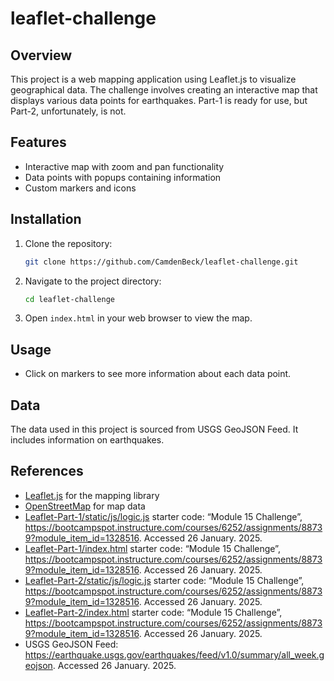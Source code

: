 # leaflet-challenge
## Overview

This project is a web mapping application using Leaflet.js to visualize geographical data. The challenge involves creating an interactive map that displays various data points for earthquakes. Part-1 is ready for use, but Part-2, unfortunately, is not.

## Features

- Interactive map with zoom and pan functionality
- Data points with popups containing information
- Custom markers and icons

## Installation

1. Clone the repository:
    ```bash
    git clone https://github.com/CamdenBeck/leaflet-challenge.git
    ```
2. Navigate to the project directory:
    ```bash
    cd leaflet-challenge
    ```
3. Open `index.html` in your web browser to view the map.

## Usage

- Click on markers to see more information about each data point.

## Data

The data used in this project is sourced from USGS GeoJSON Feed. It includes information on earthquakes.

## References

- [Leaflet.js](https://leafletjs.com/) for the mapping library
- [OpenStreetMap](https://www.openstreetmap.org/) for map data
- [Leaflet-Part-1/static/js/logic.js](Leaflet-Part-1/static/js/logic.js) starter code:
“Module 15 Challenge”, https://bootcampspot.instructure.com/courses/6252/assignments/88739?module_item_id=1328516. Accessed 26 January. 2025.
- [Leaflet-Part-1/index.html](Leaflet-Part-1/index.html) starter code:
“Module 15 Challenge”, https://bootcampspot.instructure.com/courses/6252/assignments/88739?module_item_id=1328516. Accessed 26 January. 2025.
- [Leaflet-Part-2/static/js/logic.js](Leaflet-Part-2/static/js/logic.js) starter code:
“Module 15 Challenge”, https://bootcampspot.instructure.com/courses/6252/assignments/88739?module_item_id=1328516. Accessed 26 January. 2025.
- [Leaflet-Part-2/index.html](Leaflet-Part-2/index.html) starter code:
“Module 15 Challenge”, https://bootcampspot.instructure.com/courses/6252/assignments/88739?module_item_id=1328516. Accessed 26 January. 2025.
- USGS GeoJSON Feed: https://earthquake.usgs.gov/earthquakes/feed/v1.0/summary/all_week.geojson. Accessed 26 January. 2025.